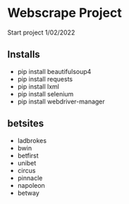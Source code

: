 # Webscrape Project

Start project 1/02/2022

## Installs

- pip install beautifulsoup4
- pip install requests
- pip install lxml
- pip install selenium
- pip install webdriver-manager

## betsites

- ladbrokes
- bwin
- betfirst
- unibet
- circus
- pinnacle
- napoleon
- betway